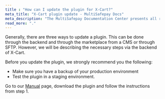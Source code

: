 ```yaml
---
title : "How can I update the plugin for X-Cart?"
meta_title: "X-Cart plugin update - MultiSafepay Docs"
meta_description: "The MultiSafepay Documentation Center presents all relevant information about our Plugins and API. You can also find support pages for payment methods, tools and general questions as well as the contact details of our Support and Integration Teams."
read_more: "."
---
```

Generally, there are three ways to update a plugin. This can be done through the backend and through the marketplace from a CMS or through SFTP. However, we will be describing the necessary steps via the backend of X-Cart.

Before you update the plugin, we strongly recommend you the following:

* Make sure you have a backup of your production environment
* Test the plugin in a staging environment.

Go to our [Manual](/integrations/plugins/x-cart/) page, download the plugin and follow the instructions from step 1.